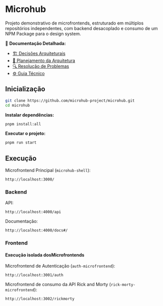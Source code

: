 # Microhub

Projeto demonstrativo de microfrontends, estruturado em múltiplos repositórios independentes, com backend desacoplado e consumo de um NPM Package para o design system.

📖 **Documentação Detalhada:**

- [🏗️ Decisões Arquiteturais](./docs/ARCHITECTURE.md)
- [🚀 Planejamento da Arquitetura](./docs/ARCHITECTURE_PLANNING.md)
- [🔍 Resolução de Problemas](./docs/TROUBLESHOOTING.md)
- [⚙️ Guia Técnico](./docs/TECHNICAL-GUIDE.md)

## Inicialização

```bash
git clone https://github.com/microhub-project/microhub.git
cd microhub
```

**Instalar dependências:**

```bash
pnpm install:all
```

**Executar o projeto:**

```bash
pnpm run start
```

## Execução

Microfrontend Principal (`microhub-shell`):

```
http://localhost:3000/
```

### Backend

API:

```
http://localhost:4000/api
```

Documentação:

```
http://localhost:4000/docs#/
```

### Frontend

#### Execução isolada dosMicrofrontends

Microfrontend de Autenticação (`auth-microfrontend`):

```
http://localhost:3001/auth
```

Microfrontend de consumo da API Rick and Morty (`rick-morty-microfrontend`):

```
http://localhost:3002/rickmorty
```
